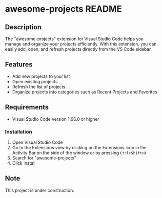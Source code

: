# awesome-projects README

## Description

The "awesome-projects" extension for Visual Studio Code helps you manage and organize your projects efficiently. With this extension, you can easily add, open, and refresh projects directly from the VS Code sidebar.

## Features

- Add new projects to your list
- Open existing projects
- Refresh the list of projects
- Organize projects into categories such as Recent Projects and Favorites

## Requirements

- Visual Studio Code version 1.96.0 or higher

### Installation

1. Open Visual Studio Code
2. Go to the Extensions view by clicking on the Extensions icon in the Activity Bar on the side of the window or by pressing `Ctrl+Shift+X`
3. Search for "awesome-projects"
4. Click Install

## Note

This project is under construction.
